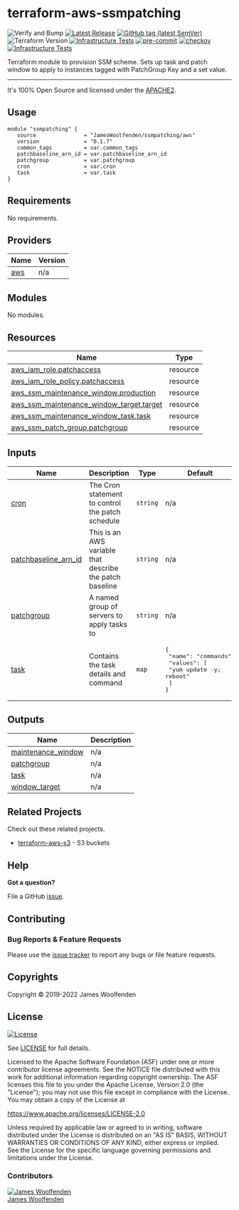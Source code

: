 # terraform-aws-ssmpatching

![Verify and Bump](https://github.com/JamesWoolfenden/terraform-aws-ssmpatching/workflows/Verify%20and%20Bump/badge.svg)
[![Latest Release](https://img.shields.io/github/release/JamesWoolfenden/terraform-aws-ssmpatching.svg)](https://github.com/JamesWoolfenden/terraform-aws-ssmpatching/releases/latest)
[![GitHub tag (latest SemVer)](https://img.shields.io/github/tag/JamesWoolfenden/terraform-aws-ssmpatching.svg?label=latest)](https://github.com/JamesWoolfenden/terraform-aws-ssmpatching/releases/latest)
![Terraform Version](https://img.shields.io/badge/tf-%3E%3D0.14.0-blue.svg)
[![Infrastructure Tests](https://www.bridgecrew.cloud/badges/github/JamesWoolfenden/terraform-aws-ssmpatching/cis_aws)](https://www.bridgecrew.cloud/link/badge?vcs=github&fullRepo=JamesWoolfenden%2Fterraform-aws-ssmpatching&benchmark=CIS+AWS+V1.2)
[![pre-commit](https://img.shields.io/badge/pre--commit-enabled-brightgreen?logo=pre-commit&logoColor=white)](https://github.com/pre-commit/pre-commit)
[![checkov](https://img.shields.io/badge/checkov-verified-brightgreen)](https://www.checkov.io/)
[![Infrastructure Tests](https://www.bridgecrew.cloud/badges/github/jameswoolfenden/terraform-aws-ssmpatching/general)](https://www.bridgecrew.cloud/link/badge?vcs=github&fullRepo=JamesWoolfenden%2Fterraform-aws-ssmpatching&benchmark=INFRASTRUCTURE+SECURITY)

Terraform module to provision SSM scheme.
Sets up task and patch window to apply to instances tagged with PatchGroup Key and a set value.

---

It's 100% Open Source and licensed under the [APACHE2](LICENSE).

## Usage

```hcl
module "ssmpatching" {
   source               = "JamesWoolfenden/ssmpatching/aws"
   version              = "0.1.7"
   common_tags          = var.common_tags
   patchbaseline_arn_id = var.patchbaseline_arn_id
   patchgroup           = var.patchgroup
   cron                 = var.cron
   task                 = var.task
}
```

<!-- BEGINNING OF PRE-COMMIT-TERRAFORM DOCS HOOK -->
## Requirements

No requirements.

## Providers

| Name | Version |
|------|---------|
| <a name="provider_aws"></a> [aws](#provider\_aws) | n/a |

## Modules

No modules.

## Resources

| Name | Type |
|------|------|
| [aws_iam_role.patchaccess](https://registry.terraform.io/providers/hashicorp/aws/latest/docs/resources/iam_role) | resource |
| [aws_iam_role_policy.patchaccess](https://registry.terraform.io/providers/hashicorp/aws/latest/docs/resources/iam_role_policy) | resource |
| [aws_ssm_maintenance_window.production](https://registry.terraform.io/providers/hashicorp/aws/latest/docs/resources/ssm_maintenance_window) | resource |
| [aws_ssm_maintenance_window_target.target](https://registry.terraform.io/providers/hashicorp/aws/latest/docs/resources/ssm_maintenance_window_target) | resource |
| [aws_ssm_maintenance_window_task.task](https://registry.terraform.io/providers/hashicorp/aws/latest/docs/resources/ssm_maintenance_window_task) | resource |
| [aws_ssm_patch_group.patchgroup](https://registry.terraform.io/providers/hashicorp/aws/latest/docs/resources/ssm_patch_group) | resource |

## Inputs

| Name | Description | Type | Default | Required |
|------|-------------|------|---------|:--------:|
| <a name="input_cron"></a> [cron](#input\_cron) | The Cron statement to control the patch schedule | `string` | n/a | yes |
| <a name="input_patchbaseline_arn_id"></a> [patchbaseline\_arn\_id](#input\_patchbaseline\_arn\_id) | This is an AWS variable that describe the patch baseline | `string` | n/a | yes |
| <a name="input_patchgroup"></a> [patchgroup](#input\_patchgroup) | A named group of servers to apply tasks to | `string` | n/a | yes |
| <a name="input_task"></a> [task](#input\_task) | Contains the task details and command | `map` | <pre>{<br>  "name": "commands",<br>  "values": [<br>    "yum update -y; reboot"<br>  ]<br>}</pre> | no |

## Outputs

| Name | Description |
|------|-------------|
| <a name="output_maintenance_window"></a> [maintenance\_window](#output\_maintenance\_window) | n/a |
| <a name="output_patchgroup"></a> [patchgroup](#output\_patchgroup) | n/a |
| <a name="output_task"></a> [task](#output\_task) | n/a |
| <a name="output_window_target"></a> [window\_target](#output\_window\_target) | n/a |
<!-- END OF PRE-COMMIT-TERRAFORM DOCS HOOK -->

## Related Projects

Check out these related projects.

- [terraform-aws-s3](https://github.com/jameswoolfenden/terraform-aws-s3) - S3 buckets

## Help

**Got a question?**

File a GitHub [issue](https://github.com/JamesWoolfenden/terraform-aws-ssmpatching/issues).

## Contributing

### Bug Reports & Feature Requests

Please use the [issue tracker](https://github.com/JamesWoolfenden/terraform-aws-ssmpatching/issues) to report any bugs or file feature requests.

## Copyrights

Copyright © 2019-2022 James Woolfenden

## License

[![License](https://img.shields.io/badge/License-Apache%202.0-blue.svg)](https://opensource.org/licenses/Apache-2.0)

See [LICENSE](LICENSE) for full details.

Licensed to the Apache Software Foundation (ASF) under one
or more contributor license agreements. See the NOTICE file
distributed with this work for additional information
regarding copyright ownership. The ASF licenses this file
to you under the Apache License, Version 2.0 (the
"License"); you may not use this file except in compliance
with the License. You may obtain a copy of the License at

<https://www.apache.org/licenses/LICENSE-2.0>

Unless required by applicable law or agreed to in writing,
software distributed under the License is distributed on an
"AS IS" BASIS, WITHOUT WARRANTIES OR CONDITIONS OF ANY
KIND, either express or implied. See the License for the
specific language governing permissions and limitations
under the License.

### Contributors

[![James Woolfenden][jameswoolfenden_avatar]][jameswoolfenden_homepage]<br/>[James Woolfenden][jameswoolfenden_homepage]

[jameswoolfenden_homepage]: https://github.com/jameswoolfenden
[jameswoolfenden_avatar]: https://github.com/jameswoolfenden.png?size=150
[github]: https://github.com/jameswoolfenden
[linkedin]: https://www.linkedin.com/in/jameswoolfenden/
[twitter]: https://twitter.com/JimWoolfenden
[share_twitter]: https://twitter.com/intent/tweet/?text=terraform-aws-ssmpatching&url=https://github.com/JamesWoolfenden/terraform-aws-ssmpatching
[share_linkedin]: https://www.linkedin.com/shareArticle?mini=true&title=terraform-aws-ssmpatching&url=https://github.com/JamesWoolfenden/terraform-aws-ssmpatching
[share_reddit]: https://reddit.com/submit/?url=https://github.com/JamesWoolfenden/terraform-aws-ssmpatching
[share_facebook]: https://facebook.com/sharer/sharer.php?u=https://github.com/JamesWoolfenden/terraform-aws-ssmpatching
[share_email]: mailto:?subject=terraform-aws-ssmpatching&body=https://github.com/JamesWoolfenden/terraform-aws-ssmpatching

